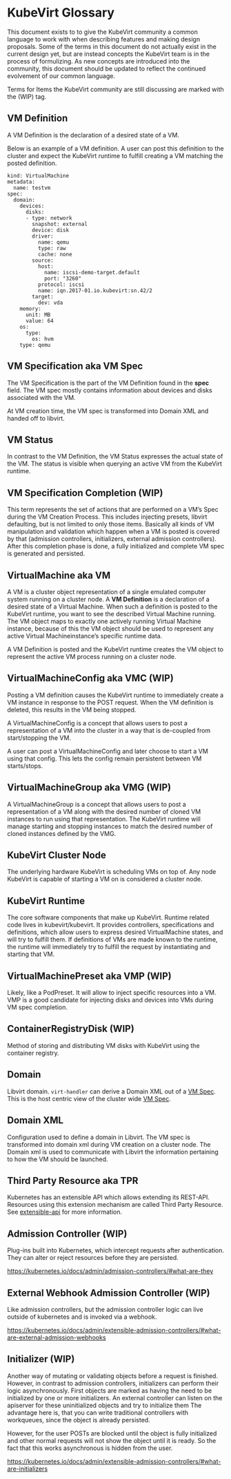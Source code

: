 # KubeVirt Glossary

This document exists to to give the KubeVirt community a common language to
work with when describing features and making design proposals. Some of the
terms in this document do not actually exist in the current design yet, but
are instead concepts the KubeVirt team is in the process of formulizing. As new
concepts are introduced into the community, this document should be updated to
reflect the continued evolvement of our common language. 

Terms for Items the KubeVirt community are still discussing are marked with the
(WIP) tag.

## VM Definition

A VM Definition is the declaration of a desired state of a VM.

Below is an example of a VM definition. A user can post this definition to the
cluster and expect the KubeVirt runtime to fulfill creating a VM matching the
posted definition.
```
kind: VirtualMachine
metadata:
  name: testvm
spec:
  domain:
    devices:
      disks:
      - type: network
        snapshot: external
        device: disk
        driver:
          name: qemu
          type: raw
          cache: none
        source:
          host:
            name: iscsi-demo-target.default
            port: "3260"
          protocol: iscsi
          name: iqn.2017-01.io.kubevirt:sn.42/2
        target:
          dev: vda
    memory:
      unit: MB
      value: 64
    os:
      type:
        os: hvm
    type: qemu

```

## VM Specification aka VM Spec

The VM Specification is the part of the VM Definition found in the **spec**
field. The VM spec mostly contains information about devices and disks
associated with the VM.

At VM creation time, the VM spec is transformed into Domain XML and handed off
to libvirt.

## VM Status

In contrast to the VM Definition, the VM Status expresses the actual state of
the VM. The status is visible when querying an active VM from the KubeVirt
runtime.

## VM Specification Completion (WIP)

This term represents the set of actions that are performed on a VM’s Spec
during the VM Creation Process. This includes injecting presets, libvirt
defaulting, but is not limited to only those items. Basically all kinds of VM
manipulation and validation which happen when a VM is posted is covered by that
(admission controllers, initializers, external admission controllers). After
this completion phase is done, a fully initialized and complete VM spec is
generated and persisted.

## VirtualMachine aka VM

A VM is a cluster object representation of a single emulated computer system
running on a cluster node. A **VM Definition** is a declaration of a desired
state of a Virtual Machine. When such a definition is posted to the KubeVirt
runtime, you want to see the described Virtual Machine running. The VM object
maps to exactly one actively running Virtual Machine instance, because of this
the VM object should be used to represent any active Virtual Machineinstance’s
specific runtime data.

A VM Definition is posted and the KubeVirt runtime creates the VM object to
represent the active VM process running on a cluster node.

## VirtualMachineConfig aka VMC (WIP)

Posting a VM definition causes the KubeVirt runtime to immediately create a VM
instance in response to the POST request. When the VM definition is deleted,
this results in the VM being stopped.

A VirtualMachineConfig is a concept that allows users to post a representation
of a VM into the cluster in a way that is de-coupled from start/stopping the VM.

A user can post a VirtualMachineConfig and later choose to start a VM using that
config.  This lets the config remain persistent between VM starts/stops. 

## VirtualMachineGroup aka VMG (WIP)

A VirtualMachineGroup is a concept that allows users to post a representation of
a VM along with the desired number of cloned VM instances to run using that
representation.  The KubeVirt runtime will manage starting and stopping
instances to match the desired number of cloned instances defined by the VMG.

## KubeVirt Cluster Node

The underlying hardware KubeVirt is scheduling VMs on top of. Any node KubeVirt
is capable of starting a VM on is considered a cluster node. 

## KubeVirt Runtime

The core software components that make up KubeVirt. Runtime related code lives
in kubevirt/kubevirt. It provides controllers, specifications and definitions,
which allow users to express desired VirtualMachine states, and will try to
fulfill them. If definitions of VMs are made known to the runtime, the runtime
will immediately try to fulfill the request by instantiating and starting that
VM.

## VirtualMachinePreset aka VMP (WIP)

Likely, like a PodPreset. It will allow to inject specific resources into a VM.
VMP is a good candidate for injecting disks and devices into VMs during VM spec
completion.

## ContainerRegistryDisk (WIP)

Method of storing and distributing VM disks with KubeVirt using the container
registry.

## Domain
Libvirt domain. `virt-handler` can derive a Domain XML out of a [VM Spec](#vm-specification-aka-vm-spec). 
This is the host centric view of the cluster wide [VM Spec](#vm-specification-aka-vm-spec).

## Domain XML

Configuration used to define a domain in Libvirt.  The VM spec is transformed
into domain xml during VM creation on a cluster node. The Domain xml is used to
communicate with Libvirt the information pertaining to how the VM should be
launched. 

## Third Party Resource aka TPR
Kubernetes has an extensible API which allows extending its REST-API.
Resources using this extension mechanism are called Third Party Resource.
See [extensible-api](https://github.com/kubernetes/kubernetes/blob/master/docs/design/extending-api.md)
for more information.


## Admission Controller (WIP)

Plug-ins built into Kubernetes, which intercept requests after authentication.
They can alter or reject resources before they are persisted.

https://kubernetes.io/docs/admin/admission-controllers/#what-are-they

## External Webhook Admission Controller (WIP)

Like admission controllers, but the admission controller logic can live outside
of kubernetes and is invoked via a webhook.

https://kubernetes.io/docs/admin/extensible-admission-controllers/#what-are-external-admission-webhooks

## Initializer (WIP)

Another way of mutating or validating objects before a request is finished.
However, in contrast to admission controllers, initializers can perform their
logic asynchronously. First objects are marked as having the need to be
initialized by one or more initializers. An external controller can listen
on the apiserver for these uninitialized objects and try to initialize them
The advantage here is, that you can write traditional controllers with
workqueues, since the object is already persisted.

However, for the user POSTs are blocked until the object is fully initialized
and other normal requests will not show the object until it is ready. So the
fact that this works asynchronous is hidden from the user.

https://kubernetes.io/docs/admin/extensible-admission-controllers/#what-are-initializers


